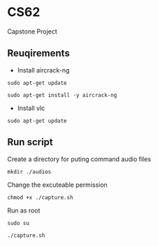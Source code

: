 # CS62
Capstone Project

## Reuqirements
- Install aircrack-ng

`sudo apt-get update`

`sudo apt-get install -y aircrack-ng`
- Install vlc

`sudo apt-get update`

## Run script

Create a directory for puting command audio files

`mkdir ./audios` 

Change the excuteable permission

`chmod +x ./capture.sh`

Run as root

`sudo su`

`./capture.sh`
